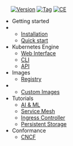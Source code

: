 &nbsp;&nbsp;&nbsp;&nbsp; [![Version](https://img.shields.io/badge/qbo-home-blue)](https://github.com/alexeadem/qbo-docs/blob/main/LICENSE) 
[![Tag](https://img.shields.io/badge/dev-4.3.2--49c0db762-black)](https://github.com/alexeadem/qbo-docs/tags)
[![CE](https://img.shields.io/badge/CE-lightblue)](https://github.com/alexeadem/qbo-docs/tags)

<!-- [![Tag](https://img.shields.io/badge/dev--4.3.2--49c0db762-black)](https://github.com/alexeadem/qbo-docs/tags) -->
<!-- [![CE](https://img.shields.io/badge/community_edition-ce-black)](https://github.com/alexeadem/qbo-docs/tags) -->


- Getting started
- - [Installation](installation.md)
  - [Quick start](quick_start.md)
- Kubernetes Engine
  <!-- - [Authentication](auth.md) -->
  - [Web Interface](user_iface.md)
  - [CLI](cli.md)
  - [API](https://asyncapi.qbo.io/)
- Images
  - [Registry](registry.md)
- - [Custom Images](custom_images.md)
- Tutorials
  - [AI & ML](ai_and_ml.md)
  - [Service Mesh](istio.md)
  - [Ingress Controller](nginx.md)
  - [Persistent Storage](persistent_storage.md) 
- Conformance
  - [CNCF](conformance.md)
